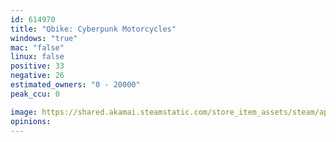 ```yaml
---
id: 614970
title: "Qbike: Cyberpunk Motorcycles"
windows: "true"
mac: "false"
linux: false
positive: 33
negative: 26
estimated_owners: "0 - 20000"
peak_ccu: 0

image: https://shared.akamai.steamstatic.com/store_item_assets/steam/apps/614970/header.jpg?t=1667040222
opinions:
---
```

